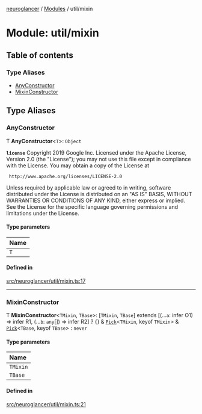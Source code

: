 [neuroglancer](../README.md) / [Modules](../modules.md) / util/mixin

# Module: util/mixin

## Table of contents

### Type Aliases

- [AnyConstructor](util_mixin.md#anyconstructor)
- [MixinConstructor](util_mixin.md#mixinconstructor)

## Type Aliases

### AnyConstructor

Ƭ **AnyConstructor**<`T`\>: `Object`

**`license`**
Copyright 2019 Google Inc.
Licensed under the Apache License, Version 2.0 (the "License");
you may not use this file except in compliance with the License.
You may obtain a copy of the License at

     http://www.apache.org/licenses/LICENSE-2.0

Unless required by applicable law or agreed to in writing, software
distributed under the License is distributed on an "AS IS" BASIS,
WITHOUT WARRANTIES OR CONDITIONS OF ANY KIND, either express or implied.
See the License for the specific language governing permissions and
limitations under the License.

#### Type parameters

| Name |
| :------ |
| `T` |

#### Defined in

[src/neuroglancer/util/mixin.ts:17](https://github.com/ActiveBrainAtlas2/neuroglancer/blob/1beb5d34/src/neuroglancer/util/mixin.ts#L17)

___

### MixinConstructor

Ƭ **MixinConstructor**<`TMixin`, `TBase`\>: [`TMixin`, `TBase`] extends [(...`a`: infer O1) => infer R1, (...`b`: `any`[]) => infer R2] ? {} & [`Pick`](annotation_renderlayer._internal_.md#pick)<`TMixin`, keyof `TMixin`\> & [`Pick`](annotation_renderlayer._internal_.md#pick)<`TBase`, keyof `TBase`\> : `never`

#### Type parameters

| Name |
| :------ |
| `TMixin` |
| `TBase` |

#### Defined in

[src/neuroglancer/util/mixin.ts:21](https://github.com/ActiveBrainAtlas2/neuroglancer/blob/1beb5d34/src/neuroglancer/util/mixin.ts#L21)
